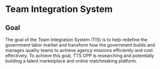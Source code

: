 # Team Integration System
## Goal


The goal of the Team Integration System (TIS) is to help redefine the government labor market and transform how the government builds and manages quality teams to achieve agency missions efficiently and cost effectively.  To achieve this goal, TTS OPP is researching and potentially building a talent marketplace and online matchmaking platform.
